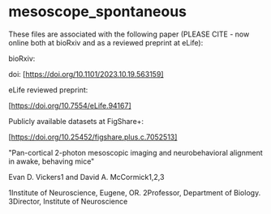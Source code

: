 # mesoscope_spontaneous

These files are associated with the following paper (PLEASE CITE - now online both at bioRxiv and as a reviewed preprint at eLife):

bioRxiv:

doi: [https://doi.org/10.1101/2023.10.19.563159]


eLife reviewed preprint:

[https://doi.org/10.7554/eLife.94167]


Publicly available datasets at FigShare+:

[https://doi.org/10.25452/figshare.plus.c.7052513]


"Pan-cortical 2-photon mesoscopic imaging and neurobehavioral alignment in awake, behaving mice"

Evan D. Vickers1 and David A. McCormick1,2,3

1Institute of Neuroscience, Eugene, OR. 2Professor, Department of Biology. 3Director, Institute of Neuroscience

